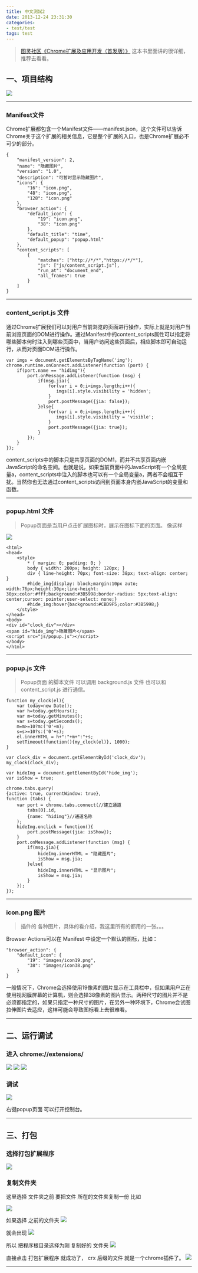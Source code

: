 ```yaml
---
title: 中文測試2
date: 2013-12-24 23:31:30
categories:
- test/test
tags: test
---
```


>  [图灵社区《Chrome扩展及应用开发（首发版）》](http://www.ituring.com.cn/book/1421)
>  这本书里面讲的很详细，推荐去看看。

## 一、项目结构
![](http://p01zuhw8m.bkt.clouddn.com/2017/12/18a1.png)

***

### Manifest文件
Chrome扩展都包含一个Manifest文件——manifest.json，这个文件可以告诉Chrome关于这个扩展的相关信息，它是整个扩展的入口，也是Chrome扩展必不可少的部分。
    
```
{
    "manifest_version": 2,
    "name": "隐藏图片",
    "version": "1.0",
    "description": "可暂时显示隐藏图片",
    "icons": {
        "16": "icon.png",
        "48": "icon.png",
        "128": "icon.png"
    },
    "browser_action": {
        "default_icon": {
            "19": "icon.png",
            "38": "icon.png"
        },
        "default_title": "time",
        "default_popup": "popup.html"
    },
    "content_scripts": [
        {
            "matches": ["http://*/*","https://*/*"],
            "js": ["js/content_script.js"],
            "run_at": "document_end",
            "all_frames": true 
        }
    ]
}
```
***

### content_script.js 文件
通过Chrome扩展我们可以对用户当前浏览的页面进行操作，实际上就是对用户当前浏览页面的DOM进行操作。通过Manifest中的content_scripts属性可以指定将哪些脚本何时注入到哪些页面中，当用户访问这些页面后，相应脚本即可自动运行，从而对页面DOM进行操作。


```
var imgs = document.getElementsByTagName('img');
chrome.runtime.onConnect.addListener(function (port) {
    if(port.name == "hidimg"){
        port.onMessage.addListener(function (msg) {
            if(msg.jia){
                for(var i = 0;i<imgs.length;i++){
                   imgs[i].style.visibility = 'hidden';
                }
                port.postMessage({jia: false});
            }else{
                for(var i = 0;i<imgs.length;i++){
                   imgs[i].style.visibility = 'visible';
                }
                port.postMessage({jia: true});
            }
        });
    }
});
```
content_scripts中的脚本只是共享页面的DOM1，而并不共享页面内嵌JavaScript的命名空间。也就是说，如果当前页面中的JavaScript有一个全局变量a，content_scripts中注入的脚本也可以有一个全局变量a，两者不会相互干扰。当然你也无法通过content_scripts访问到页面本身内嵌JavaScript的变量和函数。

***

### popup.html 文件
>Popup页面是当用户点击扩展图标时，展示在图标下面的页面。
>像这样

![](http://p01zuhw8m.bkt.clouddn.com/a2.png)

```
<html>
<head>
    <style>
        * { margin: 0; padding: 0; }
        body { width: 200px; height: 120px; }
        div { line-height: 70px; font-size: 38px; text-align: center; }
        #hide_img{display: block;margin:10px auto; width:76px;height:30px;line-height: 30px;color:#fff;background:#3B5998;border-radius: 5px;text-align: center;cursor: pointer;user-select: none;}
        #hide_img:hover{background:#CBD9F5;color:#3B5998;}
    </style>
</head>
<body>
<div id="clock_div"></div>
<span id="hide_img">隐藏图片</span>
<script src="js/popup.js"></script>
</body>
</html>
```
***

### popup.js 文件
>Popup页面 的脚本文件 可以调用 background.js 文件 也可以和 content_script.js 进行通信。

```
function my_clock(el){
    var today=new Date();
    var h=today.getHours();
    var m=today.getMinutes();
    var s=today.getSeconds();
    m=m>=10?m:('0'+m);
    s=s>=10?s:('0'+s);
    el.innerHTML = h+":"+m+":"+s;
    setTimeout(function(){my_clock(el)}, 1000);
}

var clock_div = document.getElementById('clock_div');
my_clock(clock_div);

var hideImg = document.getElementById('hide_img');
var isShow = true;

chrome.tabs.query(
{active: true, currentWindow: true},
function (tabs) {
    var port = chrome.tabs.connect(//建立通道
        tabs[0].id,
        {name: "hidimg"}//通道名称
    );
    hideImg.onclick = function(){
        port.postMessage({jia: isShow});
    }
    port.onMessage.addListener(function (msg) {
        if(msg.jia){
            hideImg.innerHTML = "隐藏图片";
            isShow = msg.jia;
        }else{
            hideImg.innerHTML = "显示图片";
            isShow = msg.jia;
        }
    });
});
```

***

### icon.png 图片
>插件的 各种图片，具体的看介绍，我这里所有的都用的一张。。。

Browser Actions可以在 Manifest 中设定一个默认的图标，比如：
```
"browser_action": {
    "default_icon": {
        "19": "images/icon19.png",
        "38": "images/icon38.png"
    }
}
```

一般情况下，Chrome会选择使用19像素的图片显示在工具栏中，但如果用户正在使用视网膜屏幕的计算机，则会选择38像素的图片显示。两种尺寸的图片并不是必须都指定的，如果只指定一种尺寸的图片，在另外一种环境下，Chrome会试图拉伸图片去适应，这样可能会导致图标看上去很难看。

***


## 二、运行调试


### 进入 chrome://extensions/

![](http://p01zuhw8m.bkt.clouddn.com/a3.png)
![](http://p01zuhw8m.bkt.clouddn.com/a6.png)
![](http://p01zuhw8m.bkt.clouddn.com/a5.png)


### 调试

![](http://p01zuhw8m.bkt.clouddn.com/a2.png)

右键popup页面 可以打开控制台。

***

## 三、打包

### 选择打包扩展程序

![](http://p01zuhw8m.bkt.clouddn.com/2017/12/18a8.png)

### 复制文件夹
这里选择 文件夹之前 要把文件 所在的文件夹复制一份
比如

![](http://p01zuhw8m.bkt.clouddn.com/2017/12/18a13.png)

如果选择 之前的文件夹 
![](http://p01zuhw8m.bkt.clouddn.com/2017/12/18a9.png)

 就会出现
![](http://p01zuhw8m.bkt.clouddn.com/2017/12/18a10.png)

所以 把程序根目录选择为刚 复制好的 文件夹
![](http://p01zuhw8m.bkt.clouddn.com/2017/12/18a12.png)

直接点击 打包扩展程序 就成功了，
crx 后缀的文件 就是一个chrome插件了。
![](http://p01zuhw8m.bkt.clouddn.com/2017/12/18a14.png)

***
